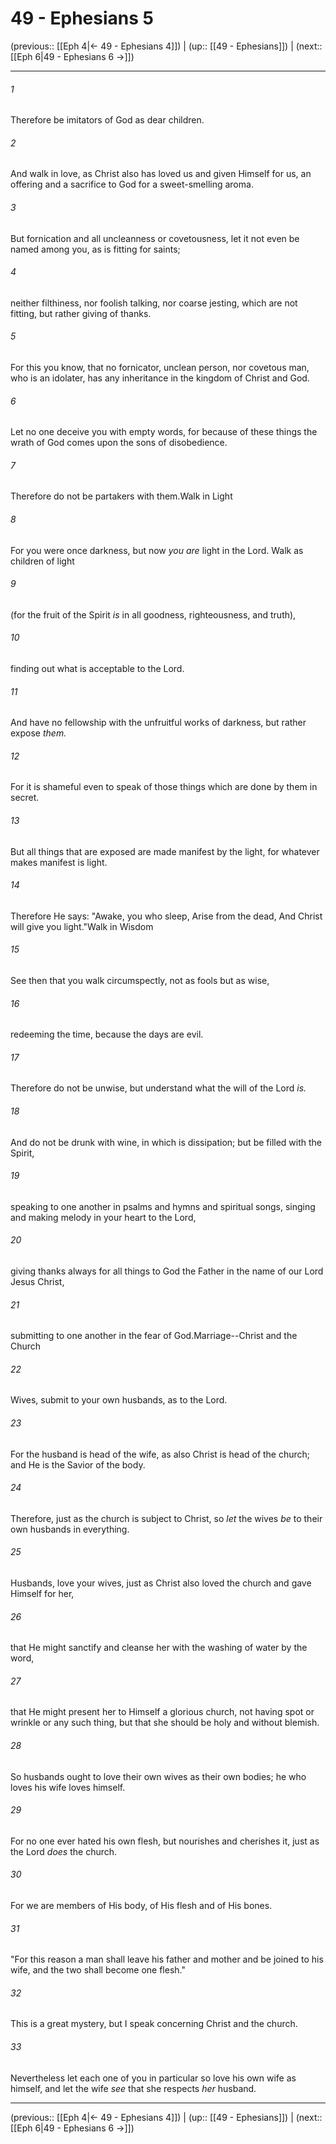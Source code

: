 # 49 - Ephesians 5

(previous:: [[Eph 4|← 49 - Ephesians 4]]) | (up:: [[49 - Ephesians]]) | (next:: [[Eph 6|49 - Ephesians 6 →]])

***


###### 1 
Therefore be imitators of God as dear children. 

###### 2 
And walk in love, as Christ also has loved us and given Himself for us, an offering and a sacrifice to God for a sweet-smelling aroma. 

###### 3 
But fornication and all uncleanness or covetousness, let it not even be named among you, as is fitting for saints; 

###### 4 
neither filthiness, nor foolish talking, nor coarse jesting, which are not fitting, but rather giving of thanks. 

###### 5 
For this you know, that no fornicator, unclean person, nor covetous man, who is an idolater, has any inheritance in the kingdom of Christ and God. 

###### 6 
Let no one deceive you with empty words, for because of these things the wrath of God comes upon the sons of disobedience. 

###### 7 
Therefore do not be partakers with them.Walk in Light 

###### 8 
For you were once darkness, but now _you are_ light in the Lord. Walk as children of light 

###### 9 
(for the fruit of the Spirit _is_ in all goodness, righteousness, and truth), 

###### 10 
finding out what is acceptable to the Lord. 

###### 11 
And have no fellowship with the unfruitful works of darkness, but rather expose _them._ 

###### 12 
For it is shameful even to speak of those things which are done by them in secret. 

###### 13 
But all things that are exposed are made manifest by the light, for whatever makes manifest is light. 

###### 14 
Therefore He says: "Awake, you who sleep, Arise from the dead, And Christ will give you light."Walk in Wisdom 

###### 15 
See then that you walk circumspectly, not as fools but as wise, 

###### 16 
redeeming the time, because the days are evil. 

###### 17 
Therefore do not be unwise, but understand what the will of the Lord _is._ 

###### 18 
And do not be drunk with wine, in which is dissipation; but be filled with the Spirit, 

###### 19 
speaking to one another in psalms and hymns and spiritual songs, singing and making melody in your heart to the Lord, 

###### 20 
giving thanks always for all things to God the Father in the name of our Lord Jesus Christ, 

###### 21 
submitting to one another in the fear of God.Marriage--Christ and the Church 

###### 22 
Wives, submit to your own husbands, as to the Lord. 

###### 23 
For the husband is head of the wife, as also Christ is head of the church; and He is the Savior of the body. 

###### 24 
Therefore, just as the church is subject to Christ, so _let_ the wives _be_ to their own husbands in everything. 

###### 25 
Husbands, love your wives, just as Christ also loved the church and gave Himself for her, 

###### 26 
that He might sanctify and cleanse her with the washing of water by the word, 

###### 27 
that He might present her to Himself a glorious church, not having spot or wrinkle or any such thing, but that she should be holy and without blemish. 

###### 28 
So husbands ought to love their own wives as their own bodies; he who loves his wife loves himself. 

###### 29 
For no one ever hated his own flesh, but nourishes and cherishes it, just as the Lord _does_ the church. 

###### 30 
For we are members of His body, of His flesh and of His bones. 

###### 31 
"For this reason a man shall leave his father and mother and be joined to his wife, and the two shall become one flesh." 

###### 32 
This is a great mystery, but I speak concerning Christ and the church. 

###### 33 
Nevertheless let each one of you in particular so love his own wife as himself, and let the wife _see_ that she respects _her_ husband.

***

(previous:: [[Eph 4|← 49 - Ephesians 4]]) | (up:: [[49 - Ephesians]]) | (next:: [[Eph 6|49 - Ephesians 6 →]])
